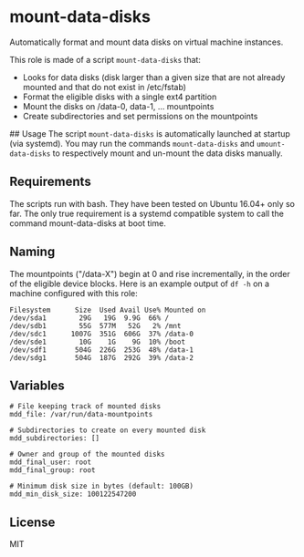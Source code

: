 # mount-data-disks
Automatically format and mount data disks on virtual machine instances.

This role is made of a script `mount-data-disks` that:
- Looks for data disks (disk larger than a given size
that are not already mounted and that do not exist in /etc/fstab)
- Format the eligible disks with a single ext4 partition
- Mount the disks on /data-0, data-1, ... mountpoints
- Create subdirectories and set permissions on the mountpoints


## Usage
The script `mount-data-disks` is automatically launched at startup (via systemd).
You may run the commands `mount-data-disks` and `umount-data-disks` to
respectively mount and un-mount the data disks manually.


## Requirements
The scripts run with bash. They have been tested on Ubuntu 16.04+ only so far.
The only true requirement is a systemd compatible system to call the
command mount-data-disks at boot time.


## Naming
The mountpoints ("/data-X") begin at 0 and rise incrementally,
in the order of the eligible device blocks.
Here is an example output of `df -h` on a machine configured with this role:
```
Filesystem      Size  Used Avail Use% Mounted on
/dev/sda1        29G   19G  9.9G  66% /
/dev/sdb1        55G  577M   52G   2% /mnt
/dev/sdc1      1007G  351G  606G  37% /data-0
/dev/sde1        10G    1G    9G  10% /boot
/dev/sdf1       504G  226G  253G  48% /data-1
/dev/sdg1       504G  187G  292G  39% /data-2
```


## Variables
```yamlex
# File keeping track of mounted disks
mdd_file: /var/run/data-mountpoints

# Subdirectories to create on every mounted disk
mdd_subdirectories: []

# Owner and group of the mounted disks
mdd_final_user: root
mdd_final_group: root

# Minimum disk size in bytes (default: 100GB)
mdd_min_disk_size: 100122547200

```

## License
MIT

